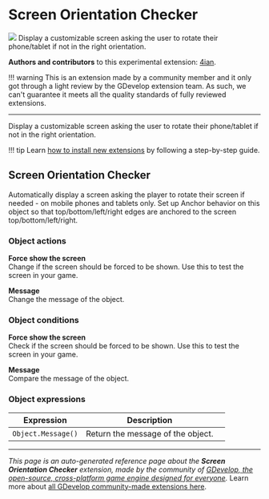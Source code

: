 # Screen Orientation Checker

<img src="https://asset-resources.gdevelop.io/public-resources/Icons/0126888931a4a4f82bb2824df9f096347ace1c47f510c44df42aa8dc9e49e24a_screen-rotation.svg" class="extension-icon"></img>
Display a customizable screen asking the user to rotate their phone/tablet if not in the right orientation.

**Authors and contributors** to this experimental extension: [4ian](https://gd.games/4ian).

!!! warning
    This is an extension made by a community member and it only got through a
    light review by the GDevelop extension team. As such, we can't guarantee it
    meets all the quality standards of fully reviewed extensions.

---

Display a customizable screen asking the user to rotate their phone/tablet if not in the right orientation.

!!! tip
    Learn [how to install new extensions](/gdevelop5/extensions/search) by following a step-by-step guide.



## Screen Orientation Checker 

Automatically display a screen asking the player to rotate their screen if needed - on mobile phones and tablets only. Set up Anchor behavior on this object so that top/bottom/left/right edges are anchored to the screen top/bottom/left/right. 

### Object actions

**Force show the screen**  
Change if the screen should be forced to be shown. Use this to test the screen in your game.

**Message**  
Change the message of the object.

### Object conditions

**Force show the screen**  
Check if the screen should be forced to be shown. Use this to test the screen in your game.

**Message**  
Compare the message of the object.

### Object expressions

| Expression | Description |  |
|-----|-----|-----|
| `Object.Message()` | Return the message of the object. ||


---

*This page is an auto-generated reference page about the **Screen Orientation Checker** extension, made by the community of [GDevelop, the open-source, cross-platform game engine designed for everyone](https://gdevelop.io/).* Learn more about [all GDevelop community-made extensions here](/gdevelop5/extensions).